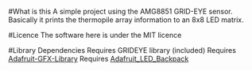 #What is this
A simple project using the AMG8851 GRID-EYE sensor.  Basically it prints the thermopile array information to an 8x8 LED matrix.

#Licence
The software here is under the MIT licence

#Library Dependencies
Requires GRIDEYE library (included)
Requires [Adafruit-GFX-Library](https://github.com/adafruit/Adafruit-GFX-Library)
Requires [Adafruit_LED_Backpack](https://github.com/adafruit/Adafruit_LED_Backpack)